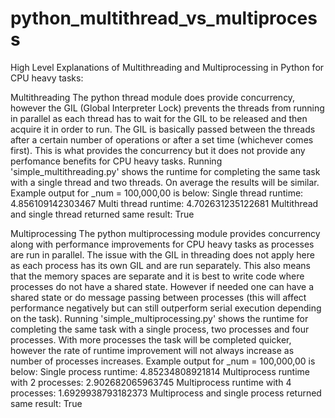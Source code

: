 # python_multithread_vs_multiprocess

High Level Explanations of Multithreading and Multiprocessing in Python for CPU heavy tasks:

Multithreading
The python thread module does provide concurrency, however the GIL (Global Interpreter Lock) prevents the threads from running in parallel as each thread has to wait for the GIL to be released and then acquire it in order to run. The GIL is basically passed between the threads after a certain number of operations or after a set time (whichever comes first). This is what provides the concurrency but it does not provide any perfomance benefits for CPU heavy tasks. Running 'simple_multithreading.py' shows the runtime for completing the same task with a single thread and two threads. On average the results will be similar. 
Example output for _num = 100,000,00 is below:
    Single thread runtime: 4.856109142303467
    Multi thread runtime: 4.702631235122681
    Multithread and single thread returned same result: True

Multiprocessing
The python multiprocessing module provides concurrency along with performance improvements for CPU heavy tasks as processes are run in parallel. The issue with the GIL in threading does not apply here as each process has its own GIL and are run separately. This also means that the memory spaces are separate and it is best to write code where processes do not have a shared state. However if needed one can have a shared state or do message passing between processes (this will affect performance negatively but can still outperform serial execution depending on the task). Running 'simple_multiprocessing.py' shows the runtime for completing the same task with a single process, two processes and four processes. With more processes the task will be completed quicker, however the rate of runtime improvement will not always increase as number of processes increases.
Example output for _num = 100,000,00 is below:
    Single process runtime: 4.85234808921814
    Multiprocess runtime with 2 processes: 2.902682065963745
    Multiprocess runtime with 4 processes: 1.6929938793182373
    Multiprocess and single process returned same result: True

